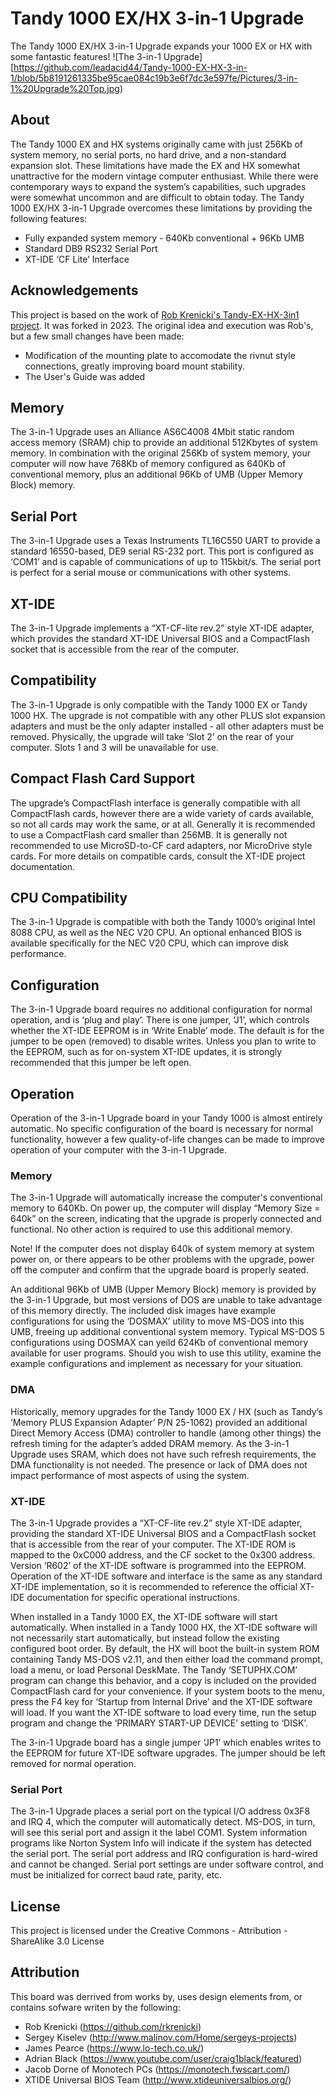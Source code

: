 # Tandy 1000 EX/HX 3-in-1 Upgrade
The Tandy 1000 EX/HX 3-in-1 Upgrade expands your 1000 EX or HX with some fantastic features!
![The 3-in-1 Upgrade][https://github.com/leadacid44/Tandy-1000-EX-HX-3-in-1/blob/5b8191261335be95cae084c19b3e6f7dc3e597fe/Pictures/3-in-1%20Upgrade%20Top.jpg)

## About
The Tandy 1000 EX and HX systems originally came with just 256Kb of system memory, no serial ports, no hard drive, and a non-standard expansion slot.  These limitations have made the EX and HX somewhat unattractive for the modern vintage computer enthusiast.  While there were contemporary ways to expand the system’s capabilities, such upgrades were somewhat uncommon and are difficult to obtain today.  The Tandy 1000 EX/HX 3-in-1 Upgrade overcomes these limitations by providing the following features:
* Fully expanded system memory - 640Kb conventional + 96Kb UMB 
* Standard DB9 RS232 Serial Port
* XT-IDE ‘CF Lite’ Interface

## Acknowledgements
This project is based on the work of [Rob Krenicki's Tandy-EX-HX-3in1 project](https://github.com/rkrenicki/Tandy-EX-HX-3in1).  It was forked in 2023. The original idea and execution was Rob's, but a few small changes have been made:
* Modification of the mounting plate to accomodate the rivnut style connections, greatly improving board mount stability.
* The User's Guide was added

## Memory
The 3-in-1 Upgrade uses an Alliance AS6C4008 4Mbit static random access memory (SRAM) chip to provide an additional 512Kbytes of system memory.  In combination with the original 256Kb of system memory, your computer will now have 768Kb of memory configured as 640Kb of conventional memory, plus an additional 96Kb of UMB (Upper Memory Block) memory.

## Serial Port
The 3-in-1 Upgrade uses a Texas Instruments TL16C550 UART to provide a standard 16550-based, DE9 serial RS-232 port.  This port is configured as ‘COM1’ and is capable of communications of up to 115kbit/s.  The serial port is perfect for a serial mouse or communications with other systems.

## XT-IDE
The 3-in-1 Upgrade implements a “XT-CF-lite rev.2” style XT-IDE adapter, which provides the standard XT-IDE Universal BIOS and a CompactFlash socket that is accessible from the rear of the computer.

## Compatibility
The 3-in-1 Upgrade is only compatible with the Tandy 1000 EX or Tandy 1000 HX.  The upgrade is not compatible with any other PLUS slot expansion adapters and must be the only adapter installed - all other adapters must be removed.  Physically, the upgrade will take ‘Slot 2’ on the rear of your computer.  Slots 1 and 3 will be unavailable for use.

## Compact Flash Card Support
The upgrade’s CompactFlash interface is generally compatible with all CompactFlash cards, however there are a wide variety of cards available, so not all cards may work the same, or at all.  Generally it is recommended to use a CompactFlash card smaller than 256MB.  It is generally not recommended to use MicroSD-to-CF card adapters, nor MicroDrive style cards.  For more details on compatible cards, consult the XT-IDE project documentation.

## CPU Compatibility
The 3-in-1 Upgrade is compatible with both the Tandy 1000’s original Intel 8088 CPU, as well as the NEC V20 CPU.  An optional enhanced BIOS is available specifically for the NEC V20 CPU, which can improve disk performance.

## Configuration
The 3-in-1 Upgrade board requires no additional configuration for normal operation, and is ‘plug and play’.  There is one jumper, ‘J1’, which controls whether the XT-IDE EEPROM is in ‘Write Enable’ mode.  The default is for the jumper to be open (removed) to disable writes.  Unless you plan to write to the EEPROM, such as for on-system XT-IDE updates, it is strongly recommended that this jumper be left open.

## Operation
Operation of the 3-in-1 Upgrade board in your Tandy 1000 is almost entirely automatic.  No specific configuration of the board is necessary for normal functionality, however a few quality-of-life changes can be made to improve  operation of your computer with the 3-in-1 Upgrade.

### Memory
The 3-in-1 Upgrade will automatically increase the computer's conventional memory to 640Kb.  On power up, the computer will display “Memory Size = 640k” on the screen, indicating that the upgrade is properly connected and functional.  No other action is required to use this additional memory.

Note! If the computer does not display 640k of system memory at system power on, or there appears to be other problems with the upgrade, power off the computer and confirm that the upgrade board is properly seated.

An additional 96Kb of UMB (Upper Memory Block) memory is provided by the 3-in-1 Upgrade, but most versions of DOS are unable to take advantage of this memory directly.  The included disk images have example configurations for using the ‘DOSMAX’ utility to move MS-DOS into this UMB, freeing up additional conventional system memory.  Typical MS-DOS 5 configurations using DOSMAX can yeild 624Kb of conventional memory available for user programs.  Should you wish to use this utility, examine the example configurations and implement as necessary for your situation.

### DMA
Historically, memory upgrades for the Tandy 1000 EX / HX (such as Tandy’s ‘Memory PLUS Expansion Adapter’ P/N 25-1062) provided an additional Direct Memory Access (DMA) controller to handle (among other things) the refresh timing for the adapter’s added DRAM memory.  As the 3-in-1 Upgrade uses SRAM, which does not have such refresh requirements, the DMA functionality is not needed.  The presence or lack of DMA does not impact performance of most aspects of using the system.

### XT-IDE
The 3-in-1 Upgrade provides a “XT-CF-lite rev.2” style XT-IDE adapter, providing the standard XT-IDE Universal BIOS and a CompactFlash socket that is accessible from the rear of your computer.  The XT-IDE ROM is mapped to the 0xC000 address, and the CF socket to the 0x300 address.  Version ‘R602’ of the XT-IDE software is programmed into the EEPROM.  Operation of the XT-IDE software and interface is the same as any standard XT-IDE implementation, so it is recommended to reference the official XT-IDE documentation for specific operational instructions.

When installed in a Tandy 1000 EX, the XT-IDE software will start automatically.  When installed in a Tandy 1000 HX, the XT-IDE software will not necessarily start automatically, but instead follow the existing configured boot order.  By default, the HX will boot the built-in system ROM containing Tandy MS-DOS v2.11, and then either load the command prompt, load a menu, or load Personal DeskMate.  The Tandy ‘SETUPHX.COM’ program can change this behavior, and a copy is included on the provided CompactFlash card for your convenience.  If your system boots to the menu, press the F4 key for ‘Startup from Internal Drive’ and the XT-IDE software will load.  If you want the XT-IDE software to load every time, run the setup program and change the ‘PRIMARY START-UP DEVICE’ setting to ‘DISK’.

The 3-in-1 Upgrade board has a single jumper ‘JP1’ which enables writes to the EEPROM for future XT-IDE software upgrades.  The jumper should be left removed for normal operation.

### Serial Port
The 3-in-1 Upgrade places a serial port on the typical I/O address 0x3F8 and IRQ 4, which the computer will automatically detect.  MS-DOS, in turn, will see this serial port and assign it the label COM1.  System information programs like Norton System Info will indicate if the system has detected the serial port.
The serial port address and IRQ configuration is hard-wired and cannot be changed.  Serial port settings are under software control, and must be initialized for correct baud rate, parity, etc. 

## License
This project is licensed under the Creative Commons - Attribution - ShareAlike 3.0 License

## Attribution
This board was derrived from works by, uses design elements from, or contains sofware writen by the following:
* Rob Krenicki (https://github.com/rkrenicki)
* Sergey Kiselev (http://www.malinov.com/Home/sergeys-projects)
* James Pearce (https://www.lo-tech.co.uk/)
* Adrian Black (https://www.youtube.com/user/craig1black/featured)
* Jacob Dorne of Monotech PCs (https://monotech.fwscart.com/)
* XTIDE Universal BIOS Team (http://www.xtideuniversalbios.org/)

